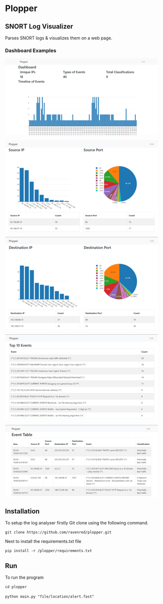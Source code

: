 # Plopper

##  SNORT Log Visualizer 
Parses SNORT logs & visualizes them on a web page.

### Dashboard Examples
![alt text](https://github.com/ravenred/Plopper/blob/master/dash1.PNG)

![alt text](https://github.com/ravenred/Plopper/blob/master/dash2.PNG)

![alt text](https://github.com/ravenred/Plopper/blob/master/dash3.PNG)

![alt text](https://github.com/ravenred/Plopper/blob/master/dash4.PNG)

![alt text](https://github.com/ravenred/Plopper/blob/master/dash5.PNG)

## Installation
To setup the log analyser firstly Git clone using the following command.
```
git clone https://github.com/ravenred/plopper.git
```
Next to install the requirements.txt file 
```
pip install -r /plopper/requirements.txt
```

## Run
To run the program
```
cd plopper

python main.py "file/location/alert.fast"
``` 




